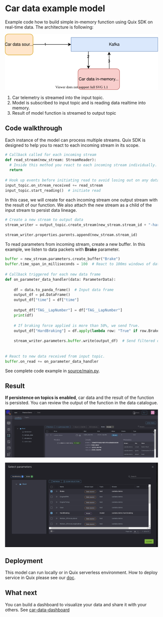 # Car data example model
Example code how to build simple in-memory function using Quix SDK on real-time data. The architecture is following:
 
[![](doc/car-demo-model.svg)](doc/car-demo-model.svg "Architecture") 

1) Car telemetry is streamed into the input topic.
2) Model is subscribed to input topic and is reading data realtime into memory.
3) Result of model function is streamed to output topic

## Code walkthrough 

Each instance of the model can process multiple streams. Quix SDK is designed to help you to react to each incoming stream in its scope. 
```python
# Callback called for each incoming stream
def read_stream(new_stream: StreamReader):
  # Inside this method you react to each incoming stream individually.
  return

# Hook up events before initiating read to avoid losing out on any data
input_topic.on_stream_received += read_stream
input_topic.start_reading()  # initiate read
```

In this case, we will create for each incoming stream one output stream with the result of our function. We also attach the new stream as a child of the input stream to persist data lineage. 

```python
# Create a new stream to output data
stream_writer = output_topic.create_stream(new_stream.stream_id + "-hard-braking")
    
stream_writer.properties.parents.append(new_stream.stream_id)
```

To read parameters from incoming stream, create a new buffer. In this example, we listen to data packets with **Brake** parameter.
```python
buffer = new_stream.parameters.create_buffer("Brake")
buffer.time_span_in_milliseconds = 100  # React to 100ms windows of data.

# Callback triggered for each new data frame
def on_parameter_data_handler(data: ParameterData):

    df = data.to_panda_frame()  # Input data frame
    output_df = pd.DataFrame()
    output_df["time"] = df["time"]

    output_df["TAG__LapNumber"] = df["TAG__LapNumber"]
    print(df)

    # If braking force applied is more than 50%, we send True.  
    output_df["HardBraking"] = df.apply(lambda row: "True" if row.Brake > 0.5 else "False", axis=1)  

    stream_writer.parameters.buffer.write(output_df)  # Send filtered data to output topic


# React to new data received from input topic.
buffer.on_read += on_parameter_data_handler
```

See complete code example in [source/main.py](source/main.py).

## Result
**If persistence on topics is enabled**, car data and the result of the function is persisted. You can review the output of the function in the data catalogue.

[![](doc/model-catalogue.png)](doc/model-catalogue.png "Model in data catalogue")


[![](doc/model-parameters.png)](doc/model-parameters.png "Model parameters in parameter browser")

## Deployment
This model can run locally or in Quix serverless environment. How to deploy service in Quix please see our [doc](https://documentation-40c5b57b-a938-4925-93a9-25df5a64e54f.platform.quix.ai/deploy/).

## What next
You can build a dashboard to visualize your data and share it with your others. See [car-data-dashboard](https://github.com/quixai/car-data-dashboard)
